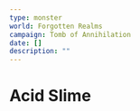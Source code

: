 ```yaml
---
type: monster
world: Forgotten Realms
campaign: Tomb of Annihilation
date: []
description: ""
---
```


# Acid Slime
